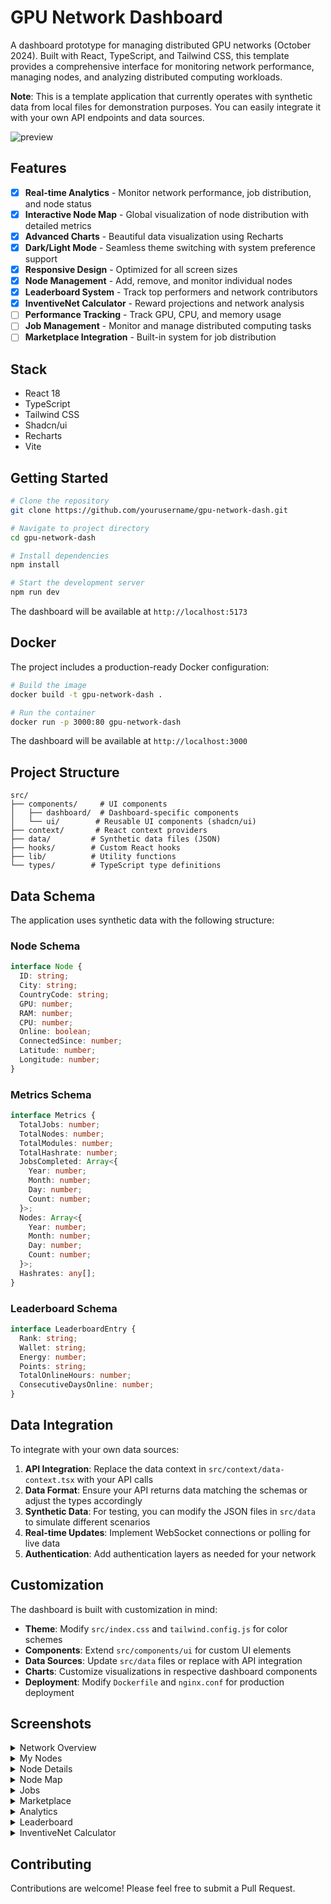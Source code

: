 # GPU Network Dashboard

A dashboard prototype for managing distributed GPU networks (October 2024). Built with React, TypeScript, and Tailwind CSS, this template provides a comprehensive interface for monitoring network performance, managing nodes, and analyzing distributed computing workloads.

**Note**: This is a template application that currently operates with synthetic data from local files for demonstration purposes. You can easily integrate it with your own API endpoints and data sources.

![preview](https://github.com/user-attachments/assets/d5f038ea-5a53-409e-87f9-a13b5a92d3bc)

## Features

- [x] **Real-time Analytics** - Monitor network performance, job distribution, and node status
- [x] **Interactive Node Map** - Global visualization of node distribution with detailed metrics
- [x] **Advanced Charts** - Beautiful data visualization using Recharts
- [x] **Dark/Light Mode** - Seamless theme switching with system preference support
- [x] **Responsive Design** - Optimized for all screen sizes
- [x] **Node Management** - Add, remove, and monitor individual nodes
- [x] **Leaderboard System** - Track top performers and network contributors
- [x] **InventiveNet Calculator** - Reward projections and network analysis
- [ ] **Performance Tracking** - Track GPU, CPU, and memory usage
- [ ] **Job Management** - Monitor and manage distributed computing tasks
- [ ] **Marketplace Integration** - Built-in system for job distribution

## Stack

- React 18
- TypeScript
- Tailwind CSS
- Shadcn/ui
- Recharts
- Vite

## Getting Started

```bash
# Clone the repository
git clone https://github.com/yourusername/gpu-network-dash.git

# Navigate to project directory
cd gpu-network-dash

# Install dependencies
npm install

# Start the development server
npm run dev
```

The dashboard will be available at `http://localhost:5173`

## Docker

The project includes a production-ready Docker configuration:

```bash
# Build the image
docker build -t gpu-network-dash .

# Run the container
docker run -p 3000:80 gpu-network-dash
```

The dashboard will be available at `http://localhost:3000`

## Project Structure

```
src/
├── components/     # UI components
│   ├── dashboard/  # Dashboard-specific components
│   └── ui/        # Reusable UI components (shadcn/ui)
├── context/       # React context providers
├── data/         # Synthetic data files (JSON)
├── hooks/        # Custom React hooks
├── lib/          # Utility functions
└── types/        # TypeScript type definitions
```

## Data Schema

The application uses synthetic data with the following structure:

### Node Schema
```typescript
interface Node {
  ID: string;
  City: string;
  CountryCode: string;
  GPU: number;
  RAM: number;
  CPU: number;
  Online: boolean;
  ConnectedSince: number;
  Latitude: number;
  Longitude: number;
}
```

### Metrics Schema
```typescript
interface Metrics {
  TotalJobs: number;
  TotalNodes: number;
  TotalModules: number;
  TotalHashrate: number;
  JobsCompleted: Array<{
    Year: number;
    Month: number;
    Day: number;
    Count: number;
  }>;
  Nodes: Array<{
    Year: number;
    Month: number;
    Day: number;
    Count: number;
  }>;
  Hashrates: any[];
}
```

### Leaderboard Schema
```typescript
interface LeaderboardEntry {
  Rank: string;
  Wallet: string;
  Energy: number;
  Points: string;
  TotalOnlineHours: number;
  ConsecutiveDaysOnline: number;
}
```

## Data Integration

To integrate with your own data sources:

1. **API Integration**: Replace the data context in `src/context/data-context.tsx` with your API calls
2. **Data Format**: Ensure your API returns data matching the schemas or adjust the types accordingly
3. **Synthetic Data**: For testing, you can modify the JSON files in `src/data` to simulate different scenarios
3. **Real-time Updates**: Implement WebSocket connections or polling for live data
4. **Authentication**: Add authentication layers as needed for your network

## Customization

The dashboard is built with customization in mind:

- **Theme**: Modify `src/index.css` and `tailwind.config.js` for color schemes
- **Components**: Extend `src/components/ui` for custom UI elements
- **Data Sources**: Update `src/data` files or replace with API integration
- **Charts**: Customize visualizations in respective dashboard components
- **Deployment**: Modify `Dockerfile` and `nginx.conf` for production deployment

## Screenshots

<details><summary>Network Overview</summary>![network-overview](https://github.com/user-attachments/assets/2826c8fa-22c5-4639-8ef5-d9bd7338a569)
</details>
<details><summary>My Nodes</summary>![my-nodes](https://github.com/user-attachments/assets/a7242723-59ef-492f-8566-a83ed6d3fe4a)
</details>
<details><summary>Node Details</summary>![node-details](https://github.com/user-attachments/assets/5d9cdaa8-0e6f-49d3-ba75-4724b5a541f1)
</details>
<details><summary>Node Map</summary>![node-map](https://github.com/user-attachments/assets/983fd128-485a-494c-a14f-92b67e936b92)
</details>
<details><summary>Jobs</summary>![jobs](https://github.com/user-attachments/assets/fd080244-87cf-498a-822f-4e7512fdcfc4)
</details>
<details><summary>Marketplace</summary>![marketplace](https://github.com/user-attachments/assets/ee3ac8c0-5709-47f5-9cec-8301f2976689)
</details>
<details><summary>Analytics</summary>![analytics](https://github.com/user-attachments/assets/ca2ae908-ce14-45aa-9671-a20690f22b9e)
</details>
<details><summary>Leaderboard</summary>![leaderboard-2](https://github.com/user-attachments/assets/b5a28808-d485-4092-979d-787fb925e636)
</details>
<details><summary>InventiveNet Calculator</summary>![incentive-net](https://github.com/user-attachments/assets/0f823d66-54d6-4981-8318-ffe346c112c7)
</details>

## Contributing

Contributions are welcome! Please feel free to submit a Pull Request.
